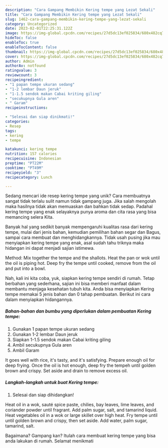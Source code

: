```yaml
---
description: "Cara Gampang Membikin Kering tempe yang Lezat Sekali"
title: "Cara Gampang Membikin Kering tempe yang Lezat Sekali"
slug: 1462-cara-gampang-membikin-kering-tempe-yang-lezat-sekali
category: Uncategorized
date: 2023-02-01T22:25:31.122Z
image: https://img-global.cpcdn.com/recipes/27d5dc13ef025834/680x482cq70/kering-tempe-foto-resep-utama.jpg
hideToc: false
enableToc: true
enableTocContent: false
thumbnail: https://img-global.cpcdn.com/recipes/27d5dc13ef025834/680x482cq70/kering-tempe-foto-resep-utama.jpg
cover: https://img-global.cpcdn.com/recipes/27d5dc13ef025834/680x482cq70/kering-tempe-foto-resep-utama.jpg
author: Admin
authorAv: notfound
ratingvalue: 3
reviewcount: 3
recipeingredient:
- "1 papan tempe ukuran sedang"
- "1-2 lembar Daun jeruk"
- "1-1.5 sendok makan Cabai kriting giling"
- "secukupnya Gula aren"
- " Garam"
recipeinstructions:

- "Selesai dan siap dinikmati!"
categories:
- Resep
tags:
- kering
- tempe

katakunci: kering tempe 
nutrition: 157 calories
recipecuisine: Indonesian
preptime: "PT22M"
cooktime: "PT49M"
recipeyield: "3"
recipecategory: Lunch

---
```





Sedang mencari ide resep kering tempe yang unik? Cara membuatnya sangat tidak terlalu sulit namun tidak gampang juga. Jika salah mengolah maka hasilnya tidak akan memuaskan dan bahkan tidak sedap. Padahal kering tempe yang enak selayaknya punya aroma dan cita rasa yang bisa memancing selera Kita.





Banyak hal yang sedikit banyak mempengaruhi kualitas rasa dari kering tempe, mulai dari jenis bahan, kemudian pemilihan bahan segar dan Bagus, sampai cara membuat dan menghidangkannya. Tidak usah pusing jika mau menyiapkan kering tempe yang enak,      asal sudah tahu triknya maka hidangan ini dapat menjadi sajian istimewa.














Method: Mix together the tempe and the shallots. Heat the pan or wok until the oil is piping hot. Deep fry the tempe until cooked, remove from the oil and put into a bowl.






Nah, kali ini kita coba, yuk, siapkan kering tempe sendiri di rumah. Tetap berbahan yang sederhana, sajian ini bisa memberi manfaat dalam membantu menjaga kesehatan tubuh kita. Anda bisa menyiapkan Kering tempe memakai 5 jenis bahan dan 0 tahap pembuatan. Berikut ini cara dalam menyiapkan hidangannya.

<!--inarticleads1-->

##### Bahan-bahan dan bumbu yang diperlukan dalam pembuatan Kering tempe:

1. Gunakan 1 papan tempe ukuran sedang
1. Gunakan 1-2 lembar Daun jeruk
1. Siapkan 1-1.5 sendok makan Cabai kriting giling
1. Ambil secukupnya Gula aren
1. Ambil  Garam


It goes well with rice, it&#39;s tasty, and it&#39;s satisfying. Prepare enough oil for deep frying. Once the oil is hot enough, deep fry the tempeh until golden brown and crispy. Set aside and drain to remove excess oil. 

<!--inarticleads2-->

##### Langkah-langkah untuk buat Kering tempe:


1. Selesai dan siap dihidangkan!

Heat oil in a wok, sauté spice paste, chilies, bay leaves, lime leaves, and coriander powder until fragrant. Add palm sugar, salt, and tamarind liquid. Heat vegetables oil in a wok or large skillet over high heat. Fry tempe until until golden brown and crispy, then set aside. Add water, palm sugar, tamarind, salt. 

Bagaimana? Gampang kan? Itulah cara membuat kering tempe yang bisa anda lakukan di rumah. Selamat menikmati
